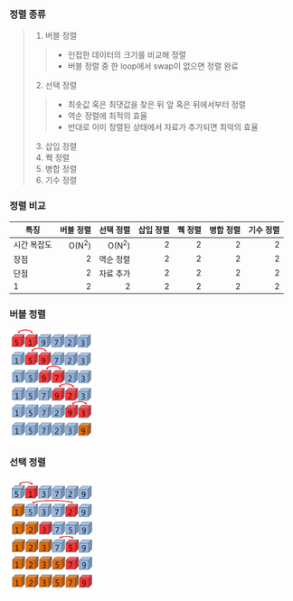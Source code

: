 ### 정렬 종류
> 1. 버블 정렬
>> - 인접한 데이터의 크기를 비교해 정렬
>> - 버블 정렬 중 한 loop에서 swap이 없으면 정렬 완료
> 2. 선택 정렬
>> - 최솟값 혹은 최댓값을 찾은 뒤 앞 혹은 뒤에서부터 정렬
>> - 역순 정렬에 최적의 효율
>> - 반대로 이미 정렬된 상태에서 자료가 추가되면 최악의 효율
> 3. 삽입 정렬
> 4. 퀙 정렬
> 5. 병합 정렬
> 6. 기수 정렬

### 정렬 비교  
<!-- https://coding-factory.tistory.com/615 -->

|특징|버블 정렬|선택 정렬|삽입 정렬|퀙 정렬|병합 정렬|기수 정렬|  
|---|---:|---:|---:|---:|---:|---:| 
|시간 복잡도|O(N<sup>2</sup>)|O(N<sup>2</sup>)|2|2|2|2|  
|장점|2|역순 정렬|2|2|2|2|  
|단점|2|자료 추가|2|2|2|2|  
|1|2|2|2|2|2|2|  



### 버블 정렬
<img src="https://raw.githubusercontent.com/kevincms/image/main/%EC%9D%B4%EB%A1%A0/%EC%9E%90%EB%A3%8C%EA%B5%AC%EC%A1%B0/bubble%20sort.png" width="30%" height="30%">

### 선택 정렬
<img src="https://raw.githubusercontent.com/kevincms/image/main/%EC%9D%B4%EB%A1%A0/%EC%9E%90%EB%A3%8C%EA%B5%AC%EC%A1%B0/selection%20sort.png" width="30%" height="30%">
